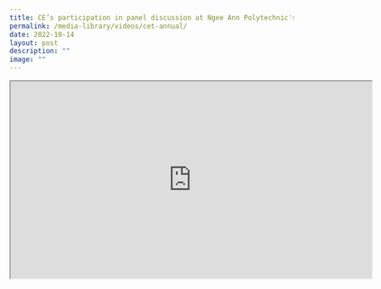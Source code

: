 ```yaml
---
title: CE’s participation in panel discussion at Ngee Ann Polytechnic's CET Annual
permalink: /media-library/videos/cet-annual/
date: 2022-10-14
layout: post
description: ""
image: ""
---
```

<div class="home-video"><iframe allowfullscreen="" allow="encrypted-media" src="https://www.youtube.com/embed/cn1D2QroCxU?rel=0&amp;showinfo=0" height="350" width="640" title="CE's Presentation at GovInsider's AI x Gov Summit Video" id="video_player"></iframe></div>